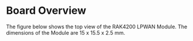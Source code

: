 # Board Overview

The figure below shows the top view of the RAK4200 LPWAN Module. The dimensions of the Module are 15 x 15.5 x 2.5 mm.

<rk-img
  src="/assets/images/datasheet/rak4200/back_view.png"
  width="75%"
  figure-number="1"
  caption="RAK4200 LPWAN Module Front and Back View"
/>

